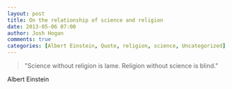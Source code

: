 ```yaml
---
layout: post
title: On the relationship of science and religion
date: 2013-05-06 07:00
author: Josh Hogan
comments: true
categories: [Albert Einstein, Quote, religion, science, Uncategorized]
---
```

<blockquote>"Science without religion is lame. Religion without science is blind."</blockquote>
Albert Einstein
